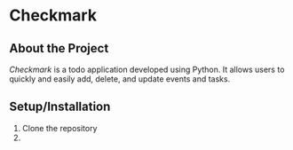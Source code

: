 # Checkmark
## About the Project
*Checkmark* is a todo application developed using Python. It allows users to quickly and easily add, delete, and update events and tasks.
## Setup/Installation
1. Clone the repository
2. 
